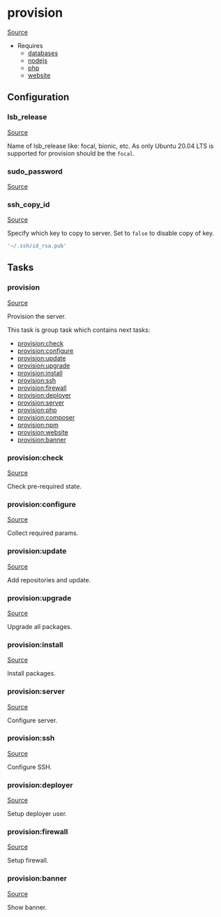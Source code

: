 <!-- DO NOT EDIT THIS FILE! -->
<!-- Instead edit recipe/provision.php -->
<!-- Then run bin/docgen -->

# provision

[Source](/recipe/provision.php)

* Requires
  * [databases](/docs/recipe/provision/databases.md)
  * [nodejs](/docs/recipe/provision/nodejs.md)
  * [php](/docs/recipe/provision/php.md)
  * [website](/docs/recipe/provision/website.md)

## Configuration
### lsb_release
[Source](https://github.com/deployphp/deployer/blob/master/recipe/provision.php#L16)

Name of lsb_release like: focal, bionic, etc.
As only Ubuntu 20.04 LTS is supported for provision should be the `focal`.



### sudo_password
[Source](https://github.com/deployphp/deployer/blob/master/recipe/provision.php#L156)





### ssh_copy_id
[Source](https://github.com/deployphp/deployer/blob/master/recipe/provision.php#L162)

Specify which key to copy to server.
Set to `false` to disable copy of key.

```php title="Default value"
'~/.ssh/id_rsa.pub'
```



## Tasks

### provision
[Source](https://github.com/deployphp/deployer/blob/master/recipe/provision.php#L21)

Provision the server.




This task is group task which contains next tasks:
* [provision:check](/docs/recipe/provision.md#provisioncheck)
* [provision:configure](/docs/recipe/provision.md#provisionconfigure)
* [provision:update](/docs/recipe/provision.md#provisionupdate)
* [provision:upgrade](/docs/recipe/provision.md#provisionupgrade)
* [provision:install](/docs/recipe/provision.md#provisioninstall)
* [provision:ssh](/docs/recipe/provision.md#provisionssh)
* [provision:firewall](/docs/recipe/provision.md#provisionfirewall)
* [provision:deployer](/docs/recipe/provision.md#provisiondeployer)
* [provision:server](/docs/recipe/provision.md#provisionserver)
* [provision:php](/docs/recipe/provision/php.md#provisionphp)
* [provision:composer](/docs/recipe/provision/php.md#provisioncomposer)
* [provision:npm](/docs/recipe/provision/nodejs.md#provisionnpm)
* [provision:website](/docs/recipe/provision/website.md#provisionwebsite)
* [provision:banner](/docs/recipe/provision.md#provisionbanner)


### provision:check
[Source](https://github.com/deployphp/deployer/blob/master/recipe/provision.php#L39)

Check pre-required state.




### provision:configure
[Source](https://github.com/deployphp/deployer/blob/master/recipe/provision.php#L58)

Collect required params.




### provision:update
[Source](https://github.com/deployphp/deployer/blob/master/recipe/provision.php#L79)

Add repositories and update.




### provision:upgrade
[Source](https://github.com/deployphp/deployer/blob/master/recipe/provision.php#L101)

Upgrade all packages.




### provision:install
[Source](https://github.com/deployphp/deployer/blob/master/recipe/provision.php#L108)

Install packages.




### provision:server
[Source](https://github.com/deployphp/deployer/blob/master/recipe/provision.php#L141)

Configure server.




### provision:ssh
[Source](https://github.com/deployphp/deployer/blob/master/recipe/provision.php#L146)

Configure SSH.




### provision:deployer
[Source](https://github.com/deployphp/deployer/blob/master/recipe/provision.php#L165)

Setup deployer user.




### provision:firewall
[Source](https://github.com/deployphp/deployer/blob/master/recipe/provision.php#L212)

Setup firewall.




### provision:banner
[Source](https://github.com/deployphp/deployer/blob/master/recipe/provision.php#L220)

Show banner.




